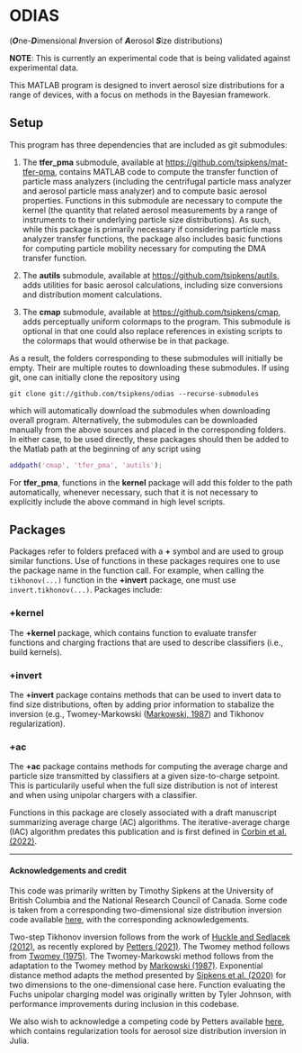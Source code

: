 # ODIAS
(***O***ne-***D***imensional ***I***nversion of ***A***erosol ***S***ize distributions)

**NOTE**: This is currently an experimental code that is being validated against experimental data. 

This MATLAB program is designed to invert aerosol size distributions for a range of devices, with a focus on methods in the Bayesian framework. 

## Setup

This program has three dependencies that are included as git submodules: 

1. The **tfer_pma** submodule, available at https://github.com/tsipkens/mat-tfer-pma, contains MATLAB code to compute the transfer function of particle mass analyzers (including the centrifugal particle mass analyzer and aerosol particle mass analyzer) and to compute basic aerosol properties. Functions in this submodule are necessary to compute the kernel (the quantity that related aerosol measurements  by a range of instruments to their underlying particle size distributions). As such, while this package is primarily necessary if considering particle mass analyzer transfer functions, the package also includes basic functions for computing particle mobility necessary for computing the DMA transfer function. 

2. The **autils** submodule, available at https://github.com/tsipkens/autils, adds utilities for basic aerosol calculations, including size conversions and distribution moment calculations. 

3. The **cmap** submodule, available at https://github.com/tsipkens/cmap, adds perceptually uniform colormaps to the program. This submodule is optional in that one could also replace references in existing scripts to the colormaps that would otherwise be in that package. 

As a result, the folders corresponding to these submodules will initially be empty. Their are multiple routes to downloading these submodules. If using git, one can initially clone the repository using 

```shell
git clone git://github.com/tsipkens/odias --recurse-submodules
```

which will automatically download the submodules when downloading overall program. Alternatively, the submodules can be downloaded manually from the above sources and placed in the corresponding folders. In either case, to be used directly, these packages should then be added to the Matlab path at the beginning of any script using

```Matlab
addpath('cmap', 'tfer_pma', 'autils');
```

For **tfer_pma**, functions in the **kernel** package will add this folder to the path automatically, whenever necessary, such that it is not necessary to explicitly include the above command in high level scripts. 

## Packages

Packages refer to folders prefaced with a **+** symbol and are used to group similar functions. Use of functions in these packages requires one to use the package name in the function call. For example, when calling the `tikhonov(...)` function in the **+invert** package, one must use `invert.tikhonov(...)`. Packages include: 

### +kernel

The **+kernel** package, which contains function to evaluate transfer functions and charging fractions that are used to describe classifiers (i.e., build kernels). 

### +invert

The **+invert** package contains methods that can be used to invert data to find size distributions, often by adding prior information to stabalize the inversion (e.g., Twomey-Markowski ([Markowski, 1987][Markowski1987]) and Tikhonov regularization). 

### +ac

The **+ac** package contains methods for computing the average charge and particle size transmitted by classifiers at a given size-to-charge setpoint. This is particularily useful when the full size distribution is not of interest and when using unipolar chargers with a classifier. 

Functions in this package are closely associated with a draft manuscript summarizing average charge (AC) algorithms. The iterative-average charge (IAC) algorithm predates this publication and is first defined in [Corbin et al. (2022)][Corbin2022]. 

----

#### Acknowledgements and credit

This code was primarily written by Timothy Sipkens at the University of British Columbia and the National Research Council of Canada. Some code is taken from a corresponding two-dimensional size distribution inversion code available [here][mat2d], with the corresponding acknowledgements. 

Two-step Tikhonov inversion follows from the work of [Huckle and Sedlacek (2012)][Huckle2012], as recently explored by [Petters (2021)][Petters2021]. The Twomey method follows from [Twomey (1975)][Twomey1975]. The Twomey-Markowski method follows from the adaptation to the Twomey method by [Markowski (1987)][Markowski1987]. Exponential distance method adapts the method presented by [Sipkens et al. (2020)][Sipkens2020] for two dimensions to the one-dimensional case here. Function evaluating the Fuchs unipolar charging model was originally written by Tyler Johnson, with performance improvements during inclusion in this codebase. 

We also wish to acknowledge a competing code by Petters available [here][PettersCode], which contains regularization tools for aerosol size distribution inversion in Julia. 



[Huckle2012]: https://onlinelibrary.wiley.com/doi/abs/10.1002/pamm.201210310
[PettersCode]: https://github.com/mdpetters/RegularizationTools.jl
[Twomey1975]: https://www.sciencedirect.com/science/article/pii/0021999175900285
[Markowski1987]: https://www.tandfonline.com/doi/abs/10.1080/02786828708959153
[Sipkens2020]: https://doi.org/10.1016/j.jaerosci.2020.105565
[Petters2021]: https://amt.copernicus.org/preprints/amt-2021-51/
[Corbin2022]: https://doi.org/10.1016/j.carbon.2022.02.037
[mat2d]: https://github.com/tsipkens/mat-2d-aerosol-inversion
